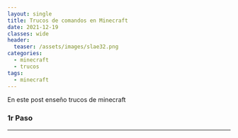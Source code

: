 ```yaml
---
layout: single
title: Trucos de comandos en Minecraft
date: 2021-12-19
classes: wide
header:
  teaser: /assets/images/slae32.png
categories:
  - minecraft
  - trucos
tags:
  - minecraft
---
```


En este post enseño trucos de minecraft

### 1r Paso

---
